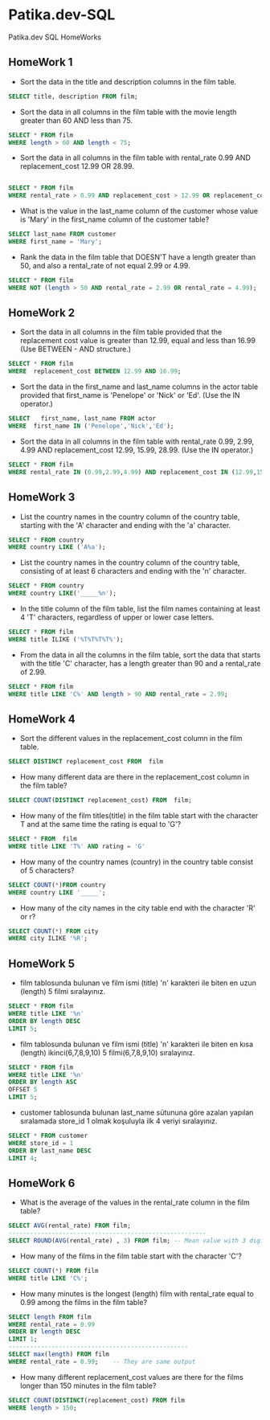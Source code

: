# Patika.dev-SQL
Patika.dev SQL HomeWorks

## HomeWork 1

* Sort the data in the title and description columns in the film table.

```SQL
SELECT title, description FROM film;
```

* Sort the data in all columns in the film table with the movie length greater than 60 AND less than 75. 

```SQL
SELECT * FROM film 
WHERE length > 60 AND length < 75;
```

* Sort the data in all columns in the film table with rental_rate 0.99 AND replacement_cost 12.99 OR 28.99. 
```SQL

SELECT * FROM film
WHERE rental_rate > 0.99 AND replacement_cost > 12.99 OR replacement_cost = 28.99;
```

* What is the value in the last_name column of the customer whose value is 'Mary' in the first_name column of the customer table?

```SQL
SELECT last_name FROM customer
WHERE first_name = 'Mary';
```

* Rank the data in the film table that DOESN'T have a length greater than 50, and also a rental_rate of  not equal 2.99 or 4.99. 

```SQL
SELECT * FROM film
WHERE NOT (length > 50 AND rental_rate = 2.99 OR rental_rate = 4.99);
```

## HomeWork 2

* Sort the data in all columns in the film table provided that the replacement cost value is greater than 12.99, equal and less than 16.99 (Use BETWEEN - AND structure.) 

```SQL
SELECT * FROM film 
WHERE  replacement_cost BETWEEN 12.99 AND 16.99;
```

* Sort the data in the first_name and last_name columns in the actor table provided that first_name is 'Penelope' or 'Nick' or 'Ed'. (Use the IN operator.)

```SQL
SELECT   first_name, last_name FROM actor
WHERE  first_name IN ('Penelope','Nick','Ed');
```

* Sort the data in all columns in the film table with rental_rate 0.99, 2.99, 4.99 AND replacement_cost 12.99, 15.99, 28.99. (Use the IN operator.)

```SQL
SELECT * FROM film
WHERE rental_rate IN (0.99,2.99,4.99) AND replacement_cost IN (12.99,15.99,28.99);
```

## HomeWork 3

* List the country names in the country column of the country table, starting with the 'A' character and ending with the 'a' character. 

```SQL
SELECT * FROM country
WHERE country LIKE ('A%a');
```

* List the country names in the country column of the country table, consisting of at least 6 characters and ending with the 'n' character. 

```SQL
SELECT * FROM country
WHERE country LIKE('_____%n');
```

* In the title column of the film table, list the film names containing at least 4 'T' characters, regardless of upper or lower case letters. 

```SQL
SELECT * FROM film 
WHERE title ILIKE ('%T%T%T%T%');
```

* From the data in all the columns in the film table, sort the data that starts with the title 'C' character, has a length greater than 90 and a rental_rate of 2.99.

```SQL
SELECT * FROM film
WHERE title LIKE 'C%' AND length > 90 AND rental_rate = 2.99;
```

## HomeWork 4

* Sort the different values in the replacement_cost column in the film table.

```SQL
SELECT DISTINCT replacement_cost FROM  film
```

* How many different data are there in the replacement_cost column in the film table?

```SQL
SELECT COUNT(DISTINCT replacement_cost) FROM  film;
```

* How many of the film titles(title) in the film table start with the character T and at the same time the rating is equal to 'G'? 

```SQL
SELECT * FROM  film 
WHERE title LIKE 'T%' AND rating = 'G'
```

* How many of the country names (country) in the country table consist of 5 characters?

```SQL
SELECT COUNT(*)FROM country 
WHERE country LIKE '_____';
```

* How many of the city names in the city table end with the character 'R' or r? 

```SQL
SELECT COUNT(*) FROM city 
WHERE city ILIKE '%R';
```

## HomeWork 5
* film tablosunda bulunan ve film ismi (title) 'n' karakteri ile biten en uzun (length) 5 filmi sıralayınız.

```SQL
SELECT * FROM film
WHERE title LIKE '%n'
ORDER BY length DESC
LIMIT 5;
```

* film tablosunda bulunan ve film ismi (title) 'n' karakteri ile biten en kısa (length) ikinci(6,7,8,9,10) 5 filmi(6,7,8,9,10) sıralayınız.

```SQL
SELECT * FROM film
WHERE title LIKE '%n'
ORDER BY length ASC
OFFSET 5
LIMIT 5;
```
* customer tablosunda bulunan last_name sütununa göre azalan yapılan sıralamada store_id 1 olmak koşuluyla ilk 4 veriyi sıralayınız.

```SQL
SELECT * FROM customer
WHERE store_id = 1
ORDER BY last_name DESC
LIMIT 4;
```

## HomeWork 6 

* What is the average of the values in the rental_rate column in the film table? 

```SQL
SELECT AVG(rental_rate) FROM film;
-------------------------------------------------------
SELECT ROUND(AVG(rental_rate) , 3) FROM film; -- Mean value with 3 digit

```
* How many of the films in the film table start with the character 'C'? 

```SQL
SELECT COUNT(*) FROM film 
WHERE title LIKE 'C%';
```

* How many minutes is the longest (length) film with rental_rate equal to 0.99 among the films in the film table? 

```SQL
SELECT length FROM film
WHERE rental_rate = 0.99
ORDER BY length DESC
LIMIT 1;
--------------------------------------------------
SELECT max(length) FROM film
WHERE rental_rate = 0.99;    -- They are same output
```

* How many different replacement_cost values are there for the films longer than 150 minutes in the film table?

```SQL
SELECT COUNT(DISTINCT(replacement_cost) FROM film
WHERE length > 150;
```
